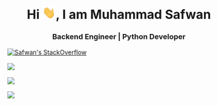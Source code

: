 <h1 align="center">Hi <img src="https://raw.githubusercontent.com/ABSphreak/ABSphreak/master/gifs/Hi.gif" width="30px">, I am Muhammad Safwan</h1>
<h3 align="center">Backend Engineer | Python Developer </h3>

 [![Safwan's StackOverflow](https://github-readme-stackoverflow.vercel.app/?userID=7874693&theme=dark&layout=compact)](https://stackoverflow.com/users/7874693/muhammad-safwan)
<div>
<p><img align="center" src="https://github-readme-stats.vercel.app/api?username=MuhammadSafwan456&hide=issues&show_icons=true&include_all_commits=true&count_private=true&theme=tokyonight"/></p>
<p><img align="center" src="https://github-readme-streak-stats.herokuapp.com/?user=MuhammadSafwan456&theme=tokyonight"/></p>
  
<p><img align="center" src="https://github-readme-stackoverflow.vercel.app/?userID=7874693&theme=dark&layout=compact"/></p>
</div>
<!-- <br>
<br>
<br>
<br>
<br>
<br>
<br>
<br>

<p><img align="center" src="https://github-readme-stats.vercel.app/api/top-langs/?username=MuhammadSafwan456&layout=compact&theme=tokyonight&&hide=jupyterNotebook"/></p> -->
<!--
**MuhammadSafwan456/MuhammadSafwan456** is a ✨ _special_ ✨ repository because its `README.md` (this file) appears on your GitHub profile.

Here are some ideas to get you started:

- 🔭 I’m currently working on ...
- 🌱 I’m currently learning ...
- 👯 I’m looking to collaborate on ...
- 🤔 I’m looking for help with ...
- 💬 Ask me about ...
- 📫 How to reach me: ...
- 😄 Pronouns: ...
- ⚡ Fun fact: ...
-->
